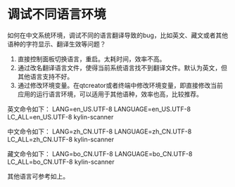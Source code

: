 # 调试不同语言环境

如何在中文系统环境，调试不同的语言翻译导致的bug，比如英文、藏文或者其他语种的字符显示、翻译生效等问题？ 

1. 直接控制面板切换语言，重启。太耗时间，效率不高。
2. 通过改名翻译语言文件，使得当前系统语言找不到翻译文件。默认为英文，但其他语言支持不好。
3. 通过修改环境变量。在qtcreator或者终端中修改环境变量，即直接修改当前应用的运行语言环境，可以适用于其他语种，效率也高，比较推荐。

英文命令如下：
LANG=en_US.UTF-8 LANGUAGE=en_US.UTF-8 LC_ALL=en_US.UTF-8 kylin-scanner

中文命令如下：
LANG=zh_CN.UTF-8 LANGUAGE=zh_CN.UTF-8 LC_ALL=zh_CN.UTF-8 kylin-scanner

藏文命令如下：
LANG=bo_CN.UTF-8 LANGUAGE=bo_CN.UTF-8 LC_ALL=bo_CN.UTF-8 kylin-scanner

其他语言可参考如上。
